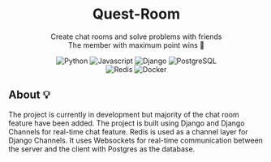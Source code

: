 <h1 align='center'> Quest-Room </h1>

<p align='center'> Create chat rooms and solve problems with friends 
<br> The member with maximum point wins 🚀
</p> 

<p align='center'>
    <img alt="Python" src="https://img.shields.io/badge/python-356f9f?style=for-the-badge&logo=python&logoColor=ffdd54" />
    <img alt="Javascript" src="https://img.shields.io/badge/JavaScript-F7DF1E?logo=JavaScript&logoColor=black&style=for-the-badge" />
    <img alt="Django" src="https://img.shields.io/badge/Django-092E20?logo=django&logoColor=fff&style=for-the-badge" />
    <img alt="PostgreSQL" src="https://img.shields.io/badge/PostgreSQL-336791?logo=postgresql&logoColor=white&style=for-the-badge" /><br>
    <img alt="Redis" src="https://img.shields.io/badge/redis-%23DD0031.svg?style=for-the-badge&logo=redis&logoColor=white" />
    <img alt="Docker" src="https://img.shields.io/badge/docker-%230db7ed.svg?style=for-the-badge&logo=docker&logoColor=white"/>
</p>

## About 💡
The project is currently in development but majority of the chat room feature have been added.
The project is built using Django and Django Channels for real-time chat feature. Redis is used as a channel layer for Django Channels. It uses Websockets for real-time communication between the server and the client with Postgres as the database.
